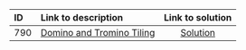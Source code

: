 | ID | Link to description | Link to solution
|:---|:---|:---:|
| 790 | [Domino and Tromino Tiling](https://leetcode.com/problems/domino-and-tromino-tiling/) | [Solution](https://github.com/versenyi98/leetcode-solutions/tree/main/LeetCode/0790.%20Domino%20and%20Tromino%20Tiling)|
